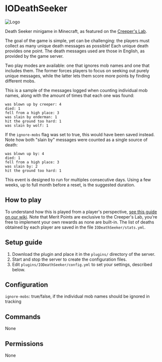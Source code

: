 # IODeathSeeker

![Logo](https://www.interordi.com/images/plugins/iodeathseeker-96.png)

Death Seeker minigame in Minecraft, as featured on the [Creeper's Lab](https://www.creeperslab.net/).

The goal of the game is simple, yet can be challenging: the players must collect as many unique death messages as possible! Each unique death provides one point. The death messages used are those in English, as provided by the game server.

Two play modes are available: one that ignores mob names and one that includes them. The former forces players to focus on seeking out purely unique messages, while the latter lets them score more points by finding different mobs.

This is a sample of the messages logged when counting individual mob names, along with the amount of times that each one was found:

```
was blown up by creeper: 4
died: 1
fell from a high place: 3
was slain by enderman: 1
hit the ground too hard: 1
was slain by wolf: 1
```

If the `ignore-mobs` flag was set to true, this would have been saved instead. Note how both "slain by" messages were counted as a single source of death:

```
was blown up by: 4
died: 1
fell from a high place: 3
was slain by: 2
hit the ground too hard: 1
```

This event is designed to run for multiples consecutive days. Using a few weeks, up to full month before a reset, is the suggested duration.


## How to play

To understand how this is played from a player's perspective, [see this guide on our wiki](https://wiki.creeperslab.net/worlds/kenorland/death-seeker). Note that Merit Points are exclusive to the Creeper's Lab, you're free to implement your own rewards as none are built-in. The list of deaths obtained by each player are saved in the file `IODeathSeeker/stats.yml`.


## Setup guide

1. Download the plugin and place it in the `plugins/` directory of the server.
2. Start and stop the server to create the configuration files.
3. Edit `plugins/IODeathSeeker/config.yml` to set your settings, described below.


## Configuration

`ignore-mobs`: true/false, if the individual mob names should be ignored in tracking  


## Commands

None


## Permissions

None
